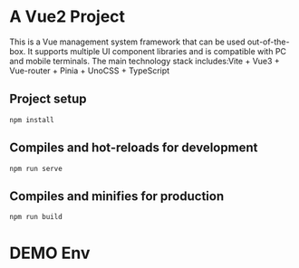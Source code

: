 ﻿# A Vue2 Project
This is a Vue management system framework that can be used out-of-the-box. It supports multiple UI component libraries and is compatible with PC and mobile terminals.
The main technology stack includes:Vite + Vue3 + Vue-router + Pinia + UnoCSS + TypeScript 
## Project setup
```
npm install
```
## Compiles and hot-reloads for development
```
npm run serve
```
## Compiles and minifies for production
```
npm run build
```

# DEMO Env

